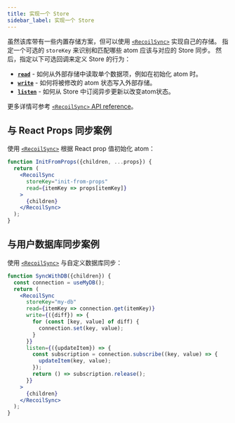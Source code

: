 ```yaml
---
title: 实现一个 Store
sidebar_label: 实现一个 Store
---
```


虽然该库带有一些内置存储方案，但可以使用 [`<RecoilSync>`](/docs/recoil-sync/api/RecoilSync) 实现自己的存储。 指定一个可选的 `storeKey` 来识别和匹配哪些 atom 应该与对应的 Store 同步。 然后，指定以下可选回调来定义 Store 的行为：

* [**`read`**](/docs/recoil-sync/api/RecoilSync#read-interface) - 如何从外部存储中读取单个数据项，例如在初始化 atom 时。
* [**`write`**](/docs/recoil-sync/api/RecoilSync#write-interface) - 如何将被修改的 atom 状态写入外部存储。
* [**`listen`**](/docs/recoil-sync/api/RecoilSync#listen-interface) - 如何从 Store 中订阅异步更新以改变atom状态。

更多详情可参考 [`<RecoilSync>` API reference](/docs/recoil-sync/api/RecoilSync)。


## 与 React Props 同步案例

使用 [`<RecoilSync>`](/docs/recoil-sync/api/RecoilSync) 根据 React prop 值初始化 atom：

```jsx
function InitFromProps({children, ...props}) {
  return (
    <RecoilSync
      storeKey="init-from-props"
      read={itemKey => props[itemKey]}
    >
      {children}
    </RecoilSync>
  );
}
```

## 与用户数据库同步案例

使用 [`<RecoilSync>`](/docs/recoil-sync/api/RecoilSync) 与自定义数据库同步：

```jsx
function SyncWithDB({children}) {
  const connection = useMyDB();
  return (
    <RecoilSync
      storeKey="my-db"
      read={itemKey => connection.get(itemKey)}
      write={({diff}) => {
        for (const [key, value] of diff) {
          connection.set(key, value);
        }
      }}
      listen={({updateItem}) => {
        const subscription = connection.subscribe((key, value) => {
          updateItem(key, value);
        });
        return () => subscription.release();
      }}
    >
      {children}
    </RecoilSync>
  );
}
```
